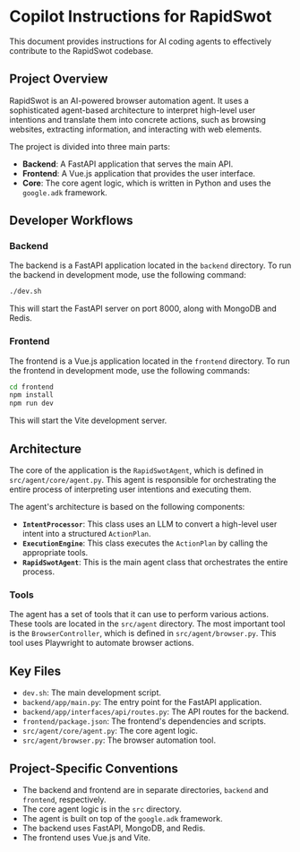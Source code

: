 # Copilot Instructions for RapidSwot

This document provides instructions for AI coding agents to effectively contribute to the RapidSwot codebase.

## Project Overview

RapidSwot is an AI-powered browser automation agent. It uses a sophisticated agent-based architecture to interpret high-level user intentions and translate them into concrete actions, such as browsing websites, extracting information, and interacting with web elements.

The project is divided into three main parts:

*   **Backend**: A FastAPI application that serves the main API.
*   **Frontend**: A Vue.js application that provides the user interface.
*   **Core**: The core agent logic, which is written in Python and uses the `google.adk` framework.

## Developer Workflows

### Backend

The backend is a FastAPI application located in the `backend` directory. To run the backend in development mode, use the following command:

```bash
./dev.sh
```

This will start the FastAPI server on port 8000, along with MongoDB and Redis.

### Frontend

The frontend is a Vue.js application located in the `frontend` directory. To run the frontend in development mode, use the following commands:

```bash
cd frontend
npm install
npm run dev
```

This will start the Vite development server.

## Architecture

The core of the application is the `RapidSwotAgent`, which is defined in `src/agent/core/agent.py`. This agent is responsible for orchestrating the entire process of interpreting user intentions and executing them.

The agent's architecture is based on the following components:

*   **`IntentProcessor`**: This class uses an LLM to convert a high-level user intent into a structured `ActionPlan`.
*   **`ExecutionEngine`**: This class executes the `ActionPlan` by calling the appropriate tools.
*   **`RapidSwotAgent`**: This is the main agent class that orchestrates the entire process.

### Tools

The agent has a set of tools that it can use to perform various actions. These tools are located in the `src/agent` directory. The most important tool is the `BrowserController`, which is defined in `src/agent/browser.py`. This tool uses Playwright to automate browser actions.

## Key Files

*   `dev.sh`: The main development script.
*   `backend/app/main.py`: The entry point for the FastAPI application.
*   `backend/app/interfaces/api/routes.py`: The API routes for the backend.
*   `frontend/package.json`: The frontend's dependencies and scripts.
*   `src/agent/core/agent.py`: The core agent logic.
*   `src/agent/browser.py`: The browser automation tool.

## Project-Specific Conventions

*   The backend and frontend are in separate directories, `backend` and `frontend`, respectively.
*   The core agent logic is in the `src` directory.
*   The agent is built on top of the `google.adk` framework.
*   The backend uses FastAPI, MongoDB, and Redis.
*   The frontend uses Vue.js and Vite.
